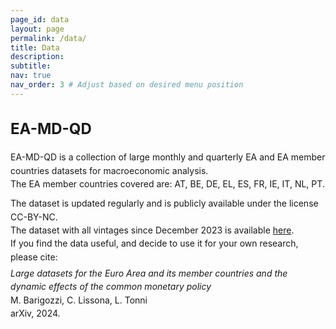 ```yaml
---
page_id: data
layout: page
permalink: /data/
title: Data
description:
subtitle: 
nav: true
nav_order: 3 # Adjust based on desired menu position
---
```


<!-- Styles for collapsible sections -->
<style>
  .projects h2.category {
    cursor: default;
    font-weight: bold;
    font-size: 1.5rem;
  }

  html[data-theme="light"] .projects h2.category {
    color: var(--global-theme-color, #9b59b6) !important;
  }

  html[data-theme="dark"] .projects h2.category {
    color: var(--global-theme-color, #00bcd4) !important;
  }

  #content-1 {
    margin-top: 20px;
    margin-bottom: 20px;
  }

  .work-in-progress {
    margin-bottom: 15px;
  }

  .line-item {
    padding-left: 0px;
    line-height: 16pt;
  }
  
  .small-text {
    font-size: 0.8rem; /* Adjust the value as needed */
  }
</style>

<!-- DATA SECTION -->
<div class="projects">
  <h2 class="category">
    EA-MD-QD
  </h2>
</div>

<div id="content-1">
  <div class="work-in-progress">
    <div class="line-item">
      <div>
          <div> EA-MD-QD is a collection of large monthly and quarterly EA and EA member countries datasets for                   macroeconomic analysis. </div>
          <div style="margin-bottom: 10px;"> The EA member countries covered are: AT, BE, DE, EL, ES, FR, IE, IT,                                              NL, PT. </div>
          <div> The dataset is updated regularly and is publicly available under the license CC-BY-NC. </div>
          <div style="margin-bottom: 10px;"> The dataset with all vintages since December 2023 is available 
                <a href="https://zenodo.org/records/14018642">here</a>.
          <div style="margin-bottom: 5px;"> If you find the data useful, and decide to use it for your own                                                    research, please cite: </div>
          <div> <span><i>Large datasets for the Euro Area and its member countries and the dynamic effects of the common monetary policy</i> </div>
          <div class="small.text"> M. Barigozzi, C. Lissona, L. Tonni </div> 
          <div class="small.text"> arXiv, 2024. </div>
        </div>
    </div>
  </div>

</div>

